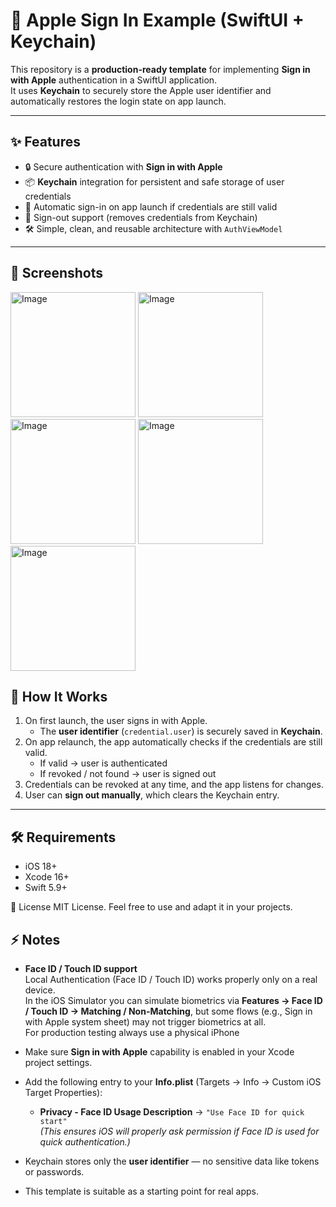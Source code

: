 # 🍎 Apple Sign In Example (SwiftUI + Keychain)

This repository is a **production-ready template** for implementing **Sign in with Apple** authentication in a SwiftUI application.  
It uses **Keychain** to securely store the Apple user identifier and automatically restores the login state on app launch.

---

## ✨ Features
- 🔒 Secure authentication with **Sign in with Apple**  
- 📦 **Keychain** integration for persistent and safe storage of user credentials  
- 🔄 Automatic sign-in on app launch if credentials are still valid  
- 🚪 Sign-out support (removes credentials from Keychain)  
- 🛠 Simple, clean, and reusable architecture with `AuthViewModel`  

---

## 📸 Screenshots
<img width="200" alt="Image" src="https://github.com/user-attachments/assets/1315625e-fde4-4ff0-82ad-35f60bd428fd" />

<img width="200" alt="Image" src="https://github.com/user-attachments/assets/c604e35e-ec62-41a0-b9ad-0e9ff0e382a0" />

<img width="200" alt="Image" src="https://github.com/user-attachments/assets/09ef3977-cb9a-4574-8e56-83c3b4e33754" />

<img width="200" alt="Image" src="https://github.com/user-attachments/assets/805d3344-809d-4f4f-9c94-251eb20203d0" />

<img width="200" alt="Image" src="https://github.com/user-attachments/assets/d846fd91-c67e-41c8-ab10-36828d46d279" />

## 🚀 How It Works
1. On first launch, the user signs in with Apple.  
   - The **user identifier** (`credential.user`) is securely saved in **Keychain**.  
2. On app relaunch, the app automatically checks if the credentials are still valid.  
   - If valid → user is authenticated  
   - If revoked / not found → user is signed out  
3. Credentials can be revoked at any time, and the app listens for changes.  
4. User can **sign out manually**, which clears the Keychain entry.  

---

## 🛠 Requirements
- iOS 18+  
- Xcode 16+  
- Swift 5.9+  

📜 License
MIT License. Feel free to use and adapt it in your projects.

## ⚡ Notes

- **Face ID / Touch ID support**  
  Local Authentication (Face ID / Touch ID) works properly only on a real device.  
  In the iOS Simulator you can simulate biometrics via **Features → Face ID / Touch ID → Matching / Non-Matching**, but some flows (e.g., Sign in with Apple system sheet) may not trigger biometrics at all.  
  For production testing always use a physical iPhone

- Make sure **Sign in with Apple** capability is enabled in your Xcode project settings.  
- Add the following entry to your **Info.plist** (Targets → Info → Custom iOS Target Properties):
  - **Privacy - Face ID Usage Description** → `"Use Face ID for quick start"`  
  _(This ensures iOS will properly ask permission if Face ID is used for quick authentication.)_
- Keychain stores only the **user identifier** — no sensitive data like tokens or passwords.  
- This template is suitable as a starting point for real apps.
